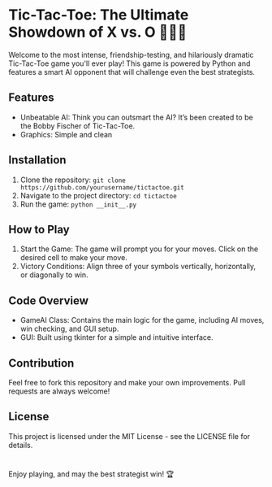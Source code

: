 # Tic-Tac-Toe: The Ultimate Showdown of X vs. O 🤯🎉👾
Welcome to the most intense, friendship-testing, and hilariously dramatic Tic-Tac-Toe game you'll ever play! This game is powered by Python and features a smart AI opponent that will challenge even the best strategists.

## Features
* Unbeatable AI: Think you can outsmart the AI? It’s been created to be the Bobby Fischer of Tic-Tac-Toe.
* Graphics: Simple and clean
## Installation
1. Clone the repository:
`git clone https://github.com/yourusername/tictactoe.git`
2. Navigate to the project directory:
`cd tictactoe`
3. Run the game:
`python __init__.py`
## How to Play
1. Start the Game: The game will prompt you for your moves. Click on the desired cell to make your move.
2. Victory Conditions: Align three of your symbols vertically, horizontally, or diagonally to win.
## Code Overview
* GameAI Class: Contains the main logic for the game, including AI moves, win checking, and GUI setup.
* GUI: Built using tkinter for a simple and intuitive interface.
## Contribution
Feel free to fork this repository and make your own improvements. Pull requests are always welcome!
## License
This project is licensed under the MIT License - see the LICENSE file for details.
#
Enjoy playing, and may the best strategist win! 🏆
